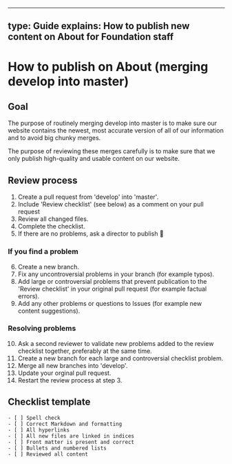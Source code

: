 
---
type: Guide
explains: How to publish new content on About for Foundation staff 
---

# How to publish on About (merging develop into master)

## Goal

The purpose of routinely merging develop into master is to make sure our website contains the newest, most accurate version of all of our information and to avoid big chunky merges.

The purpose of reviewing these merges carefully is to make sure that we only publish high-quality and usable content on our website.

## Review process

1. Create a pull request from 'develop' into 'master'.
2. Include 'Review checklist' (see below) as a comment on your pull request
3. Review all changed files.
4. Complete the checklist.
5. If there are no problems, ask a director to publish :tada:

### If you find a problem

6. Create a new branch. 
7. Fix any uncontroversial problems in your branch (for example typos).
8. Add large or controversial problems that prevent publication to the 'Review checklist' in your original pull request (for example factual errors).
9. Add any other problems or questions to Issues (for example new content suggestions).

### Resolving problems 

10. Ask a second reviewer to validate new problems added to the review checklist together, preferably at the same time. 
11. Create a new branch for each large and controversial checklist problem.
12. Merge all new branches into 'develop'. 
13. Update your orginal pull request.
14. Restart the review process at step 3.

## Checklist template
```
- [ ] Spell check
- [ ] Correct Markdown and formatting
- [ ] All hyperlinks
- [ ] All new files are linked in indices
- [ ] Front matter is present and correct
- [ ] Bullets and numbered lists
- [ ] Reviewed all content
